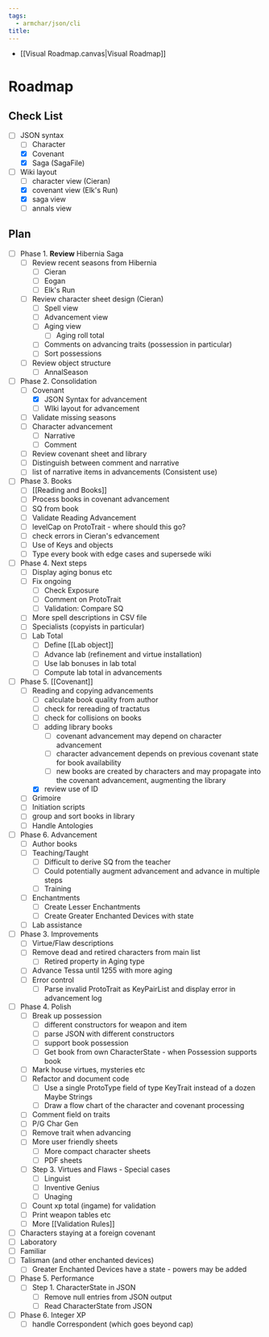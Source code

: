 ```yaml
---
tags:
  - armchar/json/cli
title:
---
```


+ [[Visual Roadmap.canvas|Visual Roadmap]]

# Roadmap
## Check List

+ [ ] JSON syntax
	+ [ ] Character
	+ [x] Covenant
	+ [x] Saga  (SagaFile)
+ [ ] Wiki layout
	+ [ ] character view (Cieran)
	+ [x] covenant view (Elk's Run)
	+ [x] saga view
	+ [ ] annals view

## Plan

+ [ ] Phase 1.  **Review** Hibernia Saga
	+ [ ] Review recent seasons from Hibernia 
		+ [ ] Cieran
		+ [ ] Eogan
		+ [ ] Elk's Run
	+ [ ] Review character sheet design (Cieran)
		+ [ ] Spell view
		+ [ ] Advancement view
		+ [ ] Aging view
			+ [ ] Aging roll total
		+ [ ] Comments on advancing traits (possession in particular)
		+ [ ] Sort possessions
	+ [ ] Review object structure
		+ [ ] AnnalSeason 
+ [ ] Phase 2. Consolidation
	+ [ ] Covenant
		+ [x] JSON Syntax for advancement
		+ [ ] WIki layout for advancement
	+ [ ] Validate missing seasons
	+ [ ] Character advancement
		+ [ ] Narrative 
		+ [ ] Comment
	+ [ ] Review covenant sheet and library
	+ [ ] Distinguish between comment and narrative
	+ [ ] list of narrative items in advancements (Consistent use)
+ [ ] Phase 3. Books
	+ [ ] [[Reading and Books]]
	+ [ ] Process books in covenant advancement
	+ [ ] SQ from book
	+ [ ] Validate Reading Advancement
	+ [ ] levelCap on ProtoTrait - where should this go?
	+ [ ] check errors in Cieran's edvancement
	+ [ ] Use of Keys and objects
	+ [ ] Type every book with edge cases and supersede wiki
+ [ ] Phase 4. Next steps
	+ [ ] Display aging bonus etc
	+ [ ] Fix ongoing
		+ [ ] Check Exposure
		+ [ ] Comment on ProtoTrait
		+ [ ] Validation: Compare SQ
	+ [ ] More spell descriptions in CSV file
	+ [ ] Specialists (copyists in particular)
	+ [ ] Lab Total
		+ [ ] Define [[Lab object]]
		+ [ ] Advance lab (refinement and virtue installation)
		+ [ ] Use lab bonuses in lab total
		+ [ ] Compute lab total in advancements
+ [ ] Phase 5. [[Covenant]]
	+ [ ] Reading and copying advancements
		+ [ ] calculate book quality from author
		+ [ ] check for rereading of tractatus
		+ [ ] check for collisions on books
		+ [ ] adding library books
			+ [ ] covenant advancement may depend on character advancement
			+ [ ] character advancement depends on previous covenant state for book availability
			+ [ ] new books are created by characters and may propagate into the covenant advancement, augmenting the library
		+ [x] review use of ID
	+ [ ] Grimoire
	+ [ ] Initiation scripts
	+ [ ] group and  sort books in library
	+ [ ] Handle Antologies
+ [ ] Phase 6. Advancement 
	+ [ ] Author books
	+ [ ] Teaching/Taught
		+ [ ] Difficult to derive SQ from the teacher
		+ [ ] Could potentially augment advancement and advance in multiple steps
		+ [ ] Training
	+ [ ] Enchantments
		+ [ ] Create Lesser Enchantments
		+ [ ] Create Greater Enchanted Devices with state
	+ [ ] Lab assistance
+ [ ] Phase 3. Improvements
	+ [ ] Virtue/Flaw descriptions
	+ [ ] Remove dead and retired characters from main list
		+ [ ] Retired property in Aging type
	+ [ ] Advance Tessa until 1255 with more aging
	+ [ ] Error control
		+ [ ] Parse invalid ProtoTrait as KeyPairList and display error in advancement log
+ [ ] Phase 4. Polish
	+ [ ] Break up possession
		+ [ ] different constructors for weapon and item
		+ [ ] parse JSON with different constructors
		+ [ ] support book possession
		+ [ ] Get book from own CharacterState - when Possession supports book
	+ [ ] Mark house virtues, mysteries etc
	+ [ ] Refactor and document code
		+ [ ] Use a single ProtoType field of type KeyTrait instead of a dozen Maybe Strings
		+ [ ] Draw a flow chart of the character and covenant processing
	+ [ ] Comment field on traits
	+ [ ] P/G Char Gen
	+ [ ] Remove trait when advancing
	+ [ ] More user friendly sheets
		+ [ ] More compact character sheets
		+ [ ] PDF sheets
	+ [ ] Step 3. Virtues and Flaws - Special cases
		+ [ ] Linguist
		+ [ ] Inventive Genius
		+ [ ] Unaging
	+ [ ] Count xp total (ingame) for validation
	+ [ ] Print weapon tables etc
	+ [ ] More [[Validation Rules]]
+ [ ] Characters staying at a foreign covenant
+ [ ] Laboratory
+ [ ] Familiar
+ [ ] Talisman (and other enchanted devices)
	+ [ ] Greater Enchanted Devices have a state - powers may be added
+ [ ] Phase 5. Performance
	+ [ ] Step 1.  CharacterState in JSON
		+ [ ] Remove null entries from JSON output
		+ [ ] Read CharacterState from JSON
+ [ ] Phase 6. Integer XP
	+ [ ] handle Correspondent (which goes beyond cap)
